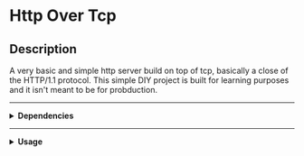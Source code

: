 # Http Over Tcp 

## Description

A very basic and simple http server build on top of tcp, basically a close of the HTTP/1.1 protocol.
This simple DIY project is built for learning purposes and it isn't meant to be for probduction.

---
 
<details>
<summary><strong>Dependencies</strong></summary>
<br>
- go 1.24.4.
<br>
- [testify](https://github.com/stretchr/testify.git).
### Note:
> I used this RFC as a reference : [RFC 9110](https://datatracker.ietf.org/doc/html/rfc9110).
</details>

---

<details>
<summary><strong>Usage</strong></summary>

> To build:

```bash
$ make build 
```

> To build and run:

```bash
$ make run
```
<br>
</details> 

